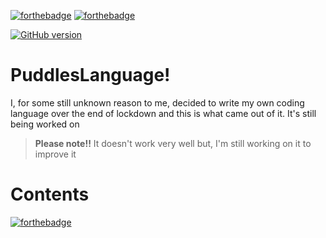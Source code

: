 [![forthebadge](https://forthebadge.com/images/badges/made-with-python.svg)](https://forthebadge.com)
[![forthebadge](https://forthebadge.com/images/badges/powered-by-water.svg)](https://forthebadge.com)  

[![GitHub version](https://badge.fury.io/gh/RosiePuddles%2FPuddlesLanguage.svg)](https://badge.fury.io/gh/RosiePuddles%2FPuddlesLanguage)  
# PuddlesLanguage!  
  
I, for some still unknown reason to me, decided to write my own coding language over the end of lockdown and this is what came out of it. It's still being worked on  
> **Please note!!** It doesn't work very well but, I'm still working on it to improve it  
# Contents  

[![forthebadge](https://forthebadge.com/images/badges/cc-0.svg)](https://forthebadge.com)
